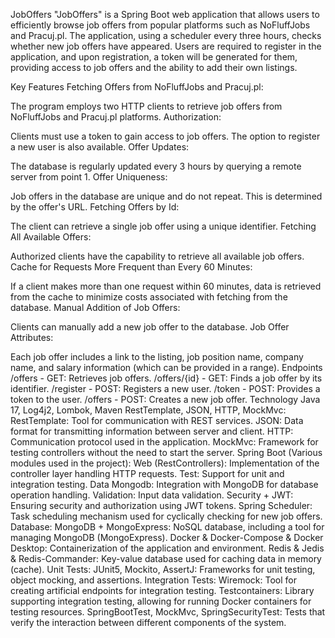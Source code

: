 JobOffers
"JobOffers" is a Spring Boot web application that allows users to efficiently browse job offers from popular platforms such as NoFluffJobs and Pracuj.pl. The application, using a scheduler every three hours, checks whether new job offers have appeared. Users are required to register in the application, and upon registration, a token will be generated for them, providing access to job offers and the ability to add their own listings.

Key Features
Fetching Offers from NoFluffJobs and Pracuj.pl:

The program employs two HTTP clients to retrieve job offers from NoFluffJobs and Pracuj.pl platforms.
Authorization:

Clients must use a token to gain access to job offers. The option to register a new user is also available.
Offer Updates:

The database is regularly updated every 3 hours by querying a remote server from point 1.
Offer Uniqueness:

Job offers in the database are unique and do not repeat. This is determined by the offer's URL.
Fetching Offers by Id:

The client can retrieve a single job offer using a unique identifier.
Fetching All Available Offers:

Authorized clients have the capability to retrieve all available job offers.
Cache for Requests More Frequent than Every 60 Minutes:

If a client makes more than one request within 60 minutes, data is retrieved from the cache to minimize costs associated with fetching from the database.
Manual Addition of Job Offers:

Clients can manually add a new job offer to the database.
Job Offer Attributes:

Each job offer includes a link to the listing, job position name, company name, and salary information (which can be provided in a range).
Endpoints
/offers - GET: Retrieves job offers.
/offers/{id} - GET: Finds a job offer by its identifier.
/register - POST: Registers a new user.
/token - POST: Provides a token to the user.
/offers - POST: Creates a new job offer.
Technology
Java 17, Log4j2, Lombok, Maven
RestTemplate, JSON, HTTP, MockMvc:
RestTemplate: Tool for communication with REST services.
JSON: Data format for transmitting information between server and client.
HTTP: Communication protocol used in the application.
MockMvc: Framework for testing controllers without the need to start the server.
Spring Boot (Various modules used in the project):
Web (RestControllers): Implementation of the controller layer handling HTTP requests.
Test: Support for unit and integration testing.
Data Mongodb: Integration with MongoDB for database operation handling.
Validation: Input data validation.
Security + JWT: Ensuring security and authorization using JWT tokens.
Spring Scheduler:
Task scheduling mechanism used for cyclically checking for new job offers.
Database:
MongoDB + MongoExpress: NoSQL database, including a tool for managing MongoDB (MongoExpress).
Docker & Docker-Compose & Docker Desktop:
Containerization of the application and environment.
Redis & Jedis & Redis-Commander:
Key-value database used for caching data in memory (cache).
Unit Tests:
JUnit5, Mockito, AssertJ: Frameworks for unit testing, object mocking, and assertions.
Integration Tests:
Wiremock: Tool for creating artificial endpoints for integration testing.
Testcontainers: Library supporting integration testing, allowing for running Docker containers for testing resources.
SpringBootTest, MockMvc, SpringSecurityTest: Tests that verify the interaction between different components of the system.
